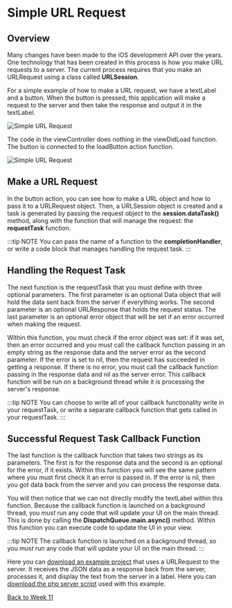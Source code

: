 # Simple URL Request

## Overview

Many changes have been made to the iOS development API over the years. One technology that has been created in this process is how you make URL requests to a server. The current process requires that you make an URLRequest using a class called **URLSession**.

For a simple example of how to make a URL request, we have a textLabel and a button. When the button is pressed, this application will make a request to the server and then take the response and output it in the textLabel.

![Simple URL Request](/F2020/assets/img/SimpleURLRequest_1.png)

The code in the viewController does nothing in the viewDidLoad function. The button is connected to the loadButton action function.

![Simple URL Request](/F2020/assets/img/SimpleURLRequest_2.png)

## Make a URL Request

In the button action, you can see how to make a URL object and how to pass it to a URLRequest object. Then, a URLSession object is created and a task is generated by passing the request object to the **session.dataTask()** method, along with the function that will manage the request: the **requestTask** function.

:::tip NOTE
You can pass the name of a function to the **completionHandler**, or write a code block that manages handling the request task.
:::

## Handling the Request Task

The next function is the requestTask that you must define with three optional parameters. The first parameter is an optional Data object that will hold the data sent back from the server if everything works. The second parameter is an optional URLResponse that holds the request status. The last parameter is an optional error object that will be set if an error occurred when making the request.

Within this function, you must check if the error object was set: if it was set, then an error occurred and you must call the callback function passing in an empty string as the response data and the server error as the second parameter. If the error is set to nil, then the request has succeeded in getting a response. If there is no error, you must call the callback function passing in the response data and nil as the server error. This callback function will be run on a background thread while it is processing the server's response.

:::tip NOTE
You can choose to write all of your callback functionality write in your requestTask, or write a separate callback function that gets called in your requestTask.
:::

## Successful Request Task Callback Function

The last function is the callback function that takes two strings as its parameters. The first is for the response data and the second is an optional for the error, if it exists. Within this function you will see the same pattern where you must first check it an error is passed in. If the error is nil, then you got data back from the server and you can process the response data.

You will then notice that we can not directly modify the textLabel within this function. Because the callback function is launched on a background thread, you *must* run any code that will update your UI on the main thread.  This is done by calling the **DispatchQueue.main.async()** method. Within this function you can execute code to update the UI in your view.

:::tip NOTE
The callback function is launched on a background thread, so you *must* run any code that will update your UI on the main thread.
:::

Here you can  [download an example project](/F2020/assets/downloads/SimpleURLRequest.zip) that uses a URLRequest to the server.  It receives the JSON data as a response back from the server, processes it, and display the text from the server in a label.  Here you can  [download the php server script](/F2020/assets/downloads/SimpleURLRequestServer.zip)   used with this example.

[Back to Week 11](./index.md#during-class)